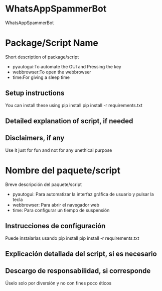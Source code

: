 # WhatsAppSpammerBot
WhatsAppSpammerBot

# Package/Script Name

Short description of package/script

- pyautogui:To automate the GUI and Pressing the key
- webbrowser:To open the webbrowser
- time:For giving a sleep time

## Setup instructions

You can install these using pip install
pip install -r requirements.txt

## Detailed explanation of script, if needed


## Disclaimers, if any

Use it just for fun and not for any unethical purpose

# Nombre del paquete/script

Breve descripción del paquete/script

- pyautogui: Para automatizar la interfaz gráfica de usuario y pulsar la tecla
- webbrowser: Para abrir el navegador web
- time: Para configurar un tiempo de suspensión

## Instrucciones de configuración

Puede instalarlas usando pip install
pip install -r requirements.txt

## Explicación detallada del script, si es necesario

## Descargo de responsabilidad, si corresponde

Úselo solo por diversión y no con fines poco éticos
